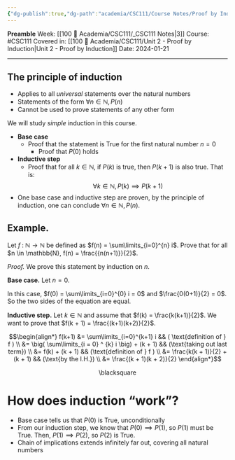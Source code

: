 ```yaml
---
{"dg-publish":true,"dg-path":"academia/CSC111/Course Notes/Proof by Induction.md","permalink":"/academia/csc-111/course-notes/proof-by-induction/","created":"2024-01-21T12:01:35.677-05:00","updated":"2024-02-12T15:17:21.877-05:00"}
---
```


**Preamble**
Week: [[100 📒 Academia/CSC111/_CSC111 Notes\|3]]
Course: #CSC111
Covered in: [[100 📒 Academia/CSC111/Unit 2 - Proof by Induction\|Unit 2 - Proof by Induction]]
Date: 2024-01-21

---

## The principle of induction

- Applies to all *universal* statements over the natural numbers
- Statements of the form $\forall n \in \mathbb{N}, P(n)$
- Cannot be used to prove statements of any other form

We will study *simple* induction in this course.
- **Base case**
	- Proof that the statement is True for the first natural number $n = 0$
		- Proof that $P(0)$ holds
- **Inductive step**
	- Proof that for all $k \in \mathbb{N}$, if $P(k)$ is true, then $P(k+1)$ is also true. That is:
	  $$\forall k \in \mathbb{N}, P(k) \implies P(k + 1)$$
- One base case and inductive step are proven, by the principle of induction, one can conclude $\forall n \in \mathbb{N}, P(n)$.

## Example.

Let $f \; : \; \mathbb{N} \to \mathbb{N}$ be defined as $f(n) = \sum\limits_{i=0}^{n} i$. Prove that for all $n \in \mathbb{N}, f(n) = \frac{{n(n+1)}}{2}$.

*Proof.* We prove this statement by induction on $n$.

**Base case.** Let $n = 0$.

In this case, $f(0) = \sum\limits_{i=0}^{0} i = 0$ and $\frac{0(0+1)}{2} = 0$. So the two sides of the equation are equal.

**Inductive step.** Let $k \in \mathbb{N}$ and assume that $f(k) = \frac{k(k+1)}{2}$. We want to prove that $f(k + 1) = \frac{(k+1)(k+2)}{2}$.

$$\begin{align*}
f(k+1) &= \sum\limits_{i=0}^{k+1} i 
&& ( \text{definition of } f ) \\
&= \big( \sum\limits_{i = 0} ^ {k} i \big) + (k + 1)
&& (\text{taking out last term}) \\
&= f(k) + (k + 1)
&& (\text{definition of } f ) \\
&= \frac{k(k + 1)}{2} + (k + 1) 
&& (\text{by the I.H.}) \\
&= \frac{(k + 1)(k + 2)}{2}
\end{align*}$$
<div class="right-align"> <span class="math display">\blacksquare</span> </div>

# How does induction “work”?

- Base case tells us that $P(0)$ is True, unconditionally
- From our induction step, we know that $P(0) \implies P(1)$, so $P(1)$ must be True. Then, $P(1) \implies P(2)$, so $P(2)$ is True.
- Chain of implications extends infinitely far out, covering all natural numbers